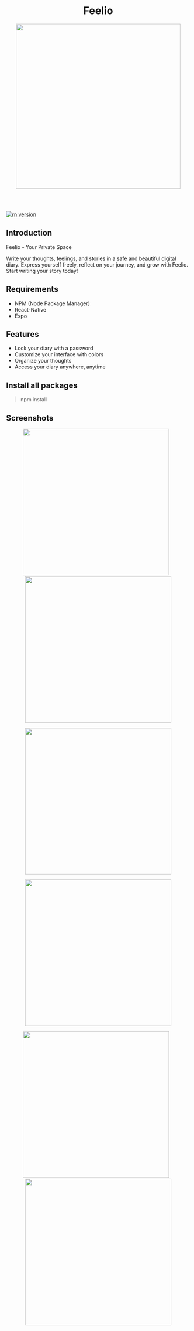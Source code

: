 <h1 align="center">Feelio</h1>

<p align="center">
  <img src="screenshots/feature.png" width="450"/>
</p>

<br/><br/>

<a href="#">
  <img src="https://img.shields.io/badge/ReactNative-0.73.6-blue.svg?style=flat-square" alt="rn version">
</a>

## Introduction

Feelio - Your Private Space

Write your thoughts, feelings, and stories in a safe and beautiful digital diary. Express yourself freely, reflect on your journey, and grow with Feelio.
Start writing your story today!

## Requirements

- NPM (Node Package Manager)
- React-Native
- Expo

## Features

- Lock your diary with a password
- Customize your interface with colors
- Organize your thoughts
- Access your diary anywhere, anytime

## Install all packages

> npm install

## Screenshots

  <p align="center">
    <span>
      <img src="screenshots/splashscreen.png" width="400px" />&nbsp;&nbsp;&nbsp;
      <img src="screenshots/1.jpg" width="400px" />
    </span>

  </p>
  <p align="center">
    <span>
       <img src="screenshots/2.jpg" width="400px" />
    </span>
  </p>
  <p align="center">
    <span>
       <img src="screenshots/3.jpg" width="400px" />
    </span>
  </p>
  <p align="center">
    <span>
      <img src="screenshots/4.jpg" width="400px" />&nbsp;&nbsp;&nbsp;
      <img src="screenshots/5.jpg" width="400px" />
    </span>
